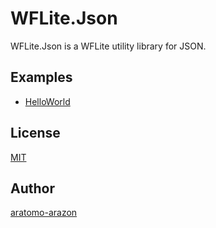 WFLite.Json
=====
WFLite.Json is a WFLite utility library for JSON.

## Examples

- [HelloWorld](https://github.com/aratomo-arazon/WFLite.Json/tree/master/examples/WFLite.Json.HelloWorld)

## License

[MIT](https://github.com/aratomo-arazon/WFLite.Json/blob/master/LICENSE)

## Author

[aratomo-arazon](https://github.com/aratomo-arazon)
